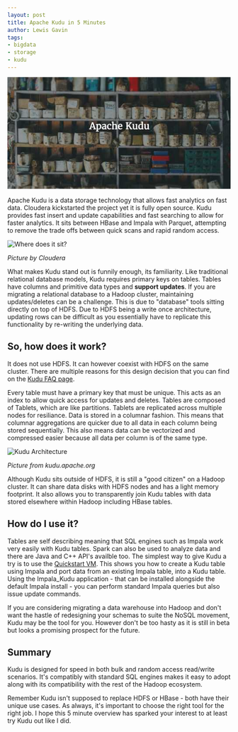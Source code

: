 ```yaml
---
layout: post
title: Apache Kudu in 5 Minutes
author: Lewis Gavin
tags:
- bigdata
- storage
- kudu
---
```


![Kudu](../images/kudu.jpg)

Apache Kudu is a data storage technology that allows fast analytics on fast data. Cloudera kickstarted the project yet it is fully open source. Kudu provides fast insert and update capabilities and fast searching to allow for faster analytics. It sits between HBase and Impala with Parquet, attempting to remove the trade offs between quick scans and rapid random access.

![Where does it sit?](http://blog.cloudera.com/wp-content/uploads/2015/09/kudu-hbase-hdfs1.jpg)

*Picture by Cloudera*

What makes Kudu stand out is funnily enough, its familiarity. Like traditional relational database models, Kudu requires primary keys on tables. Tables have columns and primitive data types and **support updates**. If you are migrating a relational database to a Hadoop cluster, maintaining updates/deletes can be a challenge.  This is due to "database" tools sitting directly on top of HDFS. Due to HDFS being a write once architecture, updating rows can be difficult as you essentially have to replicate this functionality by re-writing the underlying data.


## So, how does it work?

It does not use HDFS. It can however coexist with HDFS on the same cluster. There are multiple reasons for this design decision that you can find on the [Kudu FAQ page](http://kudu.apache.org/faq.html). 

Every table must have a primary key that must be unique. This acts as an index to allow quick access for updates and deletes. Tables are composed of Tablets, which are like partitions. Tablets are replicated across multiple nodes for resiliance. Data is stored in a columnar fashion. This means that columnar aggregations are quicker due to all data in each column being stored sequentially. This also means data can be vectorized and compressed easier because all data per column is of the same type.

![Kudu Architecture](http://kudu.apache.org/docs/images/kudu-architecture-2.jpg)

*Picture from kudu.apache.org*

Although Kudu sits outside of HDFS, it is still a  "good citizen" on a Hadoop cluster. It can share data disks with HDFS nodes and has a light memory footprint. It also allows you to transparently join Kudu tables with data stored elsewhere within Hadoop including HBase tables.


## How do I use it?

Tables are self describing meaning that SQL engines such as Impala work very easily with Kudu tables. Spark can also be used to analyze data and there are Java and C++ API's availble too. The simplest way to give Kudu a try is to use the [Quickstart VM](http://kudu.apache.org/docs/quickstart.html). This shows you how to create a Kudu table using Impala and port data from an existing Impala table, into a Kudu table. Using the Impala_Kudu application - that can be installed alongside the default Impala install - you can perform standard Impala queries but also issue update commands.

If you are considering migrating a data warehouse into Hadoop and don't want the hastle of redesigning your schemas to suite the NoSQL movement, Kudu may be the tool for you. However don't be too hasty as it is still in beta but looks a promising prospect for the future. 

## Summary

Kudu is designed for speed in both bulk and random access read/write scenarios. It's compatibly with standard SQL engines makes it easy to adopt along with its compatibility with the rest of the Hadoop ecosystem.

Remember Kudu isn't supposed to replace HDFS or HBase - both have their unique use cases. As always, it's important to choose the right tool for the right job. I hope this 5 minute overview has sparked your interest to at least try Kudu out like I did.

